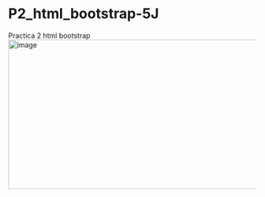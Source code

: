 # P2_html_bootstrap-5J
Practica 2 html bootstrap
<img width="729" height="303" alt="image" src="https://github.com/user-attachments/assets/0238d43e-41d1-458b-9e7a-5e39d0290bf5" />
